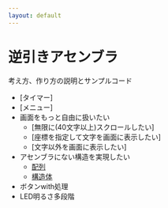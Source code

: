 ```yaml
---
layout: default
---
```

# 逆引きアセンブラ

考え方、作り方の説明とサンプルコード

* [タイマー]
* [メニュー]
* 画面をもっと自由に扱いたい
  + [無限に(40文字以上)スクロールしたい]
  + [座標を指定して文字を画面に表示したい]
  + [文字以外を画面に表示したい]
* アセンブラにない構造を実現したい
  + [配列](array.html)
  + [構造体](struct.html)
* ボタンwith処理
* LED明るさ多段階